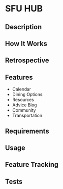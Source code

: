 # SFU HUB
## Description

## How It Works

## Retrospective

## Features
- Calendar
- Dining Options
- Resources
- Advice Blog
- Community
- Transportation

## Requirements

## Usage

## Feature Tracking

## Tests
